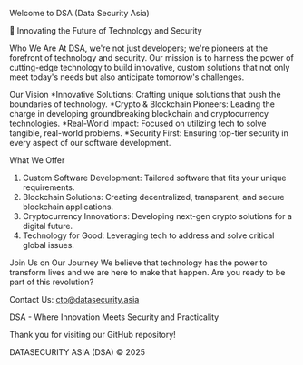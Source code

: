 Welcome to DSA (Data Security Asia)

🚀 Innovating the Future of Technology and Security

Who We Are
At DSA, we're not just developers; we're pioneers at the forefront of technology and security. Our mission is to harness the power of cutting-edge technology to build innovative, custom solutions that not only meet today's needs but also anticipate tomorrow's challenges.

Our Vision
*Innovative Solutions: Crafting unique solutions that push the boundaries of technology.
*Crypto & Blockchain Pioneers: Leading the charge in developing groundbreaking blockchain and cryptocurrency technologies.
*Real-World Impact: Focused on utilizing tech to solve tangible, real-world problems.
*Security First: Ensuring top-tier security in every aspect of our software development.

What We Offer
1. Custom Software Development: Tailored software that fits your unique requirements.
2. Blockchain Solutions: Creating decentralized, transparent, and secure blockchain applications.
3. Cryptocurrency Innovations: Developing next-gen crypto solutions for a digital future.
4. Technology for Good: Leveraging tech to address and solve critical global issues.

Join Us on Our Journey
We believe that technology has the power to transform lives and we are here to make that happen. Are you ready to be part of this revolution?

Contact Us: cto@datasecurity.asia

DSA - Where Innovation Meets Security and Practicality

Thank you for visiting our GitHub repository!

DATASECURITY ASIA (DSA) © 2025

